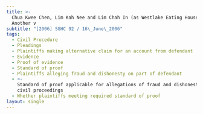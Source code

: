 ```yaml
---
title: >-
  Chua Kwee Chen, Lim Kah Nee and Lim Chah In (as Westlake Eating House) and
  Another v
subtitle: "[2006] SGHC 92 / 16\_June\_2006"
tags:
  - Civil Procedure
  - Pleadings
  - Plaintiffs making alternative claim for an account from defendant
  - Evidence
  - Proof of evidence
  - Standard of proof
  - Plaintiffs alleging fraud and dishonesty on part of defendant
  - >-
    Standard of proof applicable for allegations of fraud and dishonesty in
    civil proceedings
  - Whether plaintiffs meeting required standard of proof
layout: single
---
```


